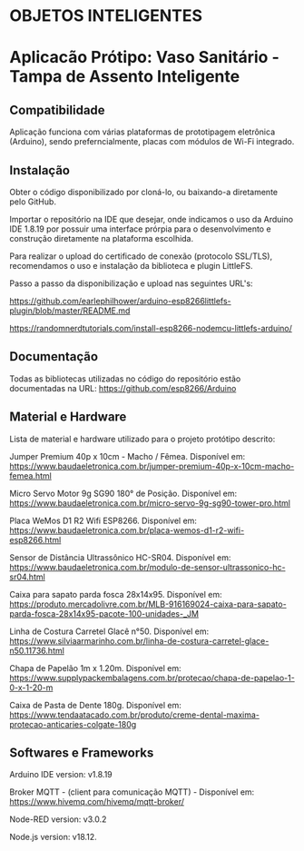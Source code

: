 # OBJETOS INTELIGENTES
# Aplicacão Prótipo: Vaso Sanitário - Tampa de Assento Inteligente

## Compatibilidade
Aplicação funciona com várias plataformas de prototipagem eletrônica (Arduino), sendo preferncialmente, placas com módulos de Wi-Fi integrado.

## Instalação
Obter o código disponibilizado por cloná-lo, ou baixando-a diretamente pelo GitHub.

Importar o repositório na IDE que desejar, onde indicamos o uso da Arduino IDE 1.8.19 por possuir uma interface prórpia para o desenvolvimento e construção diretamente na plataforma escolhida.

Para realizar o upload do certificado de conexão (protocolo SSL/TLS), recomendamos o uso e instalação da biblioteca e plugin LittleFS.

Passo a passo da disponibilização e upload nas seguintes URL's:

https://github.com/earlephilhower/arduino-esp8266littlefs-plugin/blob/master/README.md

https://randomnerdtutorials.com/install-esp8266-nodemcu-littlefs-arduino/

## Documentação

Todas as bibliotecas utilizadas no código do repositório estão documentadas na URL: https://github.com/esp8266/Arduino

## Material e Hardware

Lista de material e hardware utilizado para o projeto protótipo descrito:

  Jumper Premium 40p x 10cm - Macho / Fêmea. Disponível em: https://www.baudaeletronica.com.br/jumper-premium-40p-x-10cm-macho-femea.html

  Micro Servo Motor 9g SG90 180° de Posição. Disponível em: https://www.baudaeletronica.com.br/micro-servo-9g-sg90-tower-pro.html
  
  Placa WeMos D1 R2 Wifi ESP8266. Disponível em: https://www.baudaeletronica.com.br/placa-wemos-d1-r2-wifi-esp8266.html
  
  Sensor de Distância Ultrassônico HC-SR04. Disponível em: https://www.baudaeletronica.com.br/modulo-de-sensor-ultrassonico-hc-sr04.html
  
  Caixa para sapato parda fosca 28x14x95. Disponível em: https://produto.mercadolivre.com.br/MLB-916169024-caixa-para-sapato-parda-fosca-28x14x95-pacote-100-unidades-_JM
  
  Linha de Costura Carretel Glacê n°50. Disponível em: https://www.silviaarmarinho.com.br/linha-de-costura-carretel-glace-n50.11736.html
  
  Chapa de Papelão 1m x 1.20m. Disponível em: https://www.supplypackembalagens.com.br/protecao/chapa-de-papelao-1-0-x-1-20-m
  
  Caixa de Pasta de Dente 180g. Disponível em: https://www.tendaatacado.com.br/produto/creme-dental-maxima-protecao-anticaries-colgate-180g
  
  
## Softwares e Frameworks

  Arduino IDE version: v1.8.19
  
  Broker MQTT - (client para comunicação MQTT) - Disponível em: https://www.hivemq.com/hivemq/mqtt-broker/
  
  Node-RED version: v3.0.2
  
  Node.js  version: v18.12.
